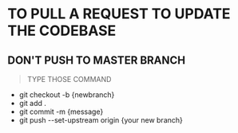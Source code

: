 # TO PULL A REQUEST TO UPDATE THE CODEBASE

## DON'T PUSH TO MASTER BRANCH

> TYPE THOSE COMMAND

- git checkout -b {newbranch}
- git add .
- git commit -m {message}
- git push --set-upstream origin {your new branch}
